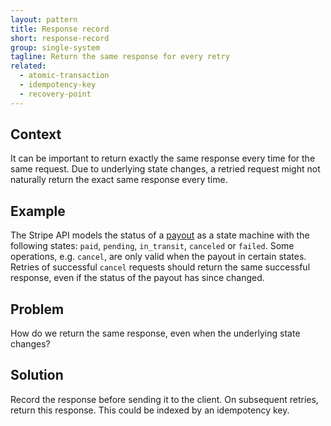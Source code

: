 ```yaml
---
layout: pattern
title: Response record
short: response-record
group: single-system
tagline: Return the same response for every retry
related:
  - atomic-transaction
  - idempotency-key
  - recovery-point
---
```


## Context

It can be important to return exactly the same response every time for the same request. Due to underlying state changes, a retried request might not naturally return the exact same response every time.

## Example

The Stripe API models the status of a [payout](https://stripe.com/docs/api/payouts/object) as a state machine with the following states: `paid`, `pending`, `in_transit`, `canceled` or `failed`. Some operations, e.g. `cancel`, are only valid when the payout in certain states. Retries of successful `cancel` requests should return the same successful response, even if the status of the payout has since changed.

## Problem

How do we return the same response, even when the underlying state changes?

## Solution

Record the response before sending it to the client. On subsequent retries, return this response. This could be indexed by an idempotency key.
